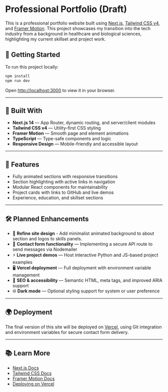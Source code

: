 # Professional Portfolio (Draft)

This is a professional portfolio website built using [Next.js](https://nextjs.org), [Tailwind CSS v4](https://tailwindcss.com), and [Framer Motion](https://www.framer.com/motion/). This project showcases my transition into the tech industry from a background in healthcare and biological sciences, highlighting my current skillset and project work.

## 🚀 Getting Started

To run this project locally:

```bash
npm install
npm run dev
```

Open [http://localhost:3000](http://localhost:3000) to view it in your browser.

---

## 🔧 Built With

- **Next.js 14** — App Router, dynamic routing, and server/client modules
- **Tailwind CSS v4** — Utility-first CSS styling
- **Framer Motion** — Smooth page and element animations
- **TypeScript** — Type-safe components and logic
- **Responsive Design** — Mobile-friendly and accessible layout

---

## 📁 Features

- Fully animated sections with responsive transitions
- Section highlighting with active links in navigation
- Modular React components for maintainability
- Project cards with links to GitHub and live demos
- Experience, education, and skillset sections

---

## 🛠️ Planned Enhancements

- 🎨 **Refine site design** - Add minimalist animated background to about section and logos to skills panels.
- 🔄 **Contact form functionality** — Implementing a secure API route to send messages via Nodemailer
- ⚡ **Live project demos** — Host interactive Python and JS-based project examples
- 🖥️ **Vercel deployment** — Full deployment with environment variable management
- 🧠 **SEO & accessibility** — Semantic HTML, meta tags, and improved ARIA support
- 🌐 **Dark mode** — Optional styling support for system or user preference

---

## 🌍 Deployment

The final version of this site will be deployed on [Vercel](https://vercel.com), using Git integration and environment variables for secure contact form delivery.

---

## 📚 Learn More

- [Next.js Docs](https://nextjs.org/docs)
- [Tailwind CSS Docs](https://tailwindcss.com/docs)
- [Framer Motion Docs](https://www.framer.com/motion/)
- [Deploying on Vercel](https://vercel.com/docs)